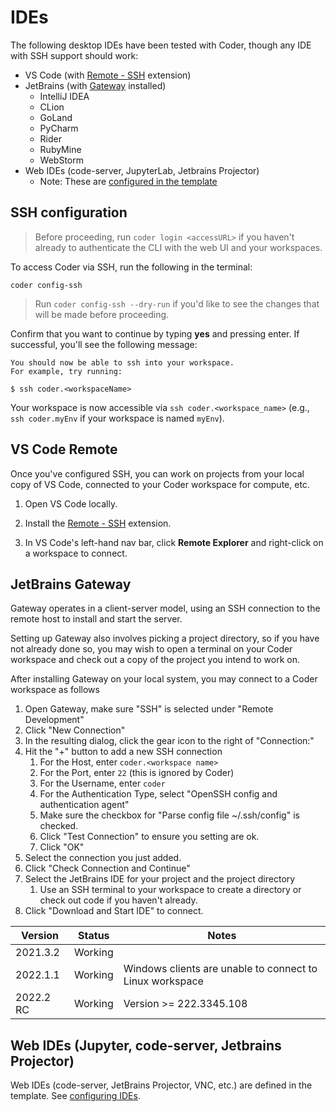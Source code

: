 # IDEs

The following desktop IDEs have been tested with Coder, though any IDE with SSH
support should work:

- VS Code (with [Remote -
  SSH](https://marketplace.visualstudio.com/items?itemName=ms-vscode-remote.remote-ssh)
  extension)
- JetBrains (with
  [Gateway](https://www.jetbrains.com/help/idea/remote-development-a.html#launch_gateway)
  installed)
  - IntelliJ IDEA
  - CLion
  - GoLand
  - PyCharm
  - Rider
  - RubyMine
  - WebStorm
- Web IDEs (code-server, JupyterLab, Jetbrains Projector)
   - Note: These are [configured in the template](./ides/configuring-web-ides.md)

## SSH configuration

> Before proceeding, run `coder login <accessURL>` if you haven't already to
> authenticate the CLI with the web UI and your workspaces.

To access Coder via SSH, run the following in the terminal:

```console
coder config-ssh
```

> Run `coder config-ssh --dry-run` if you'd like to see the changes that will be
> made before proceeding.

Confirm that you want to continue by typing **yes** and pressing enter. If
successful, you'll see the following message:

```console
You should now be able to ssh into your workspace.
For example, try running:

$ ssh coder.<workspaceName>
```

Your workspace is now accessible via `ssh coder.<workspace_name>` (e.g.,
`ssh coder.myEnv` if your workspace is named `myEnv`).

## VS Code Remote

Once you've configured SSH, you can work on projects from your local copy of VS
Code, connected to your Coder workspace for compute, etc.

1. Open VS Code locally.

1. Install the [Remote - SSH](https://marketplace.visualstudio.com/items?itemName=ms-vscode-remote.remote-ssh)
   extension.

1. In VS Code's left-hand nav bar, click **Remote Explorer** and right-click on
   a workspace to connect.

## JetBrains Gateway

Gateway operates in a client-server model, using an SSH connection to the remote host to install
and start the server.

Setting up Gateway also involves picking a project directory, so if you have not already done so,
you may wish to open a terminal on your Coder workspace and check out a copy of the project you
intend to work on.

After installing Gateway on your local system, you may connect to a Coder workspace as follows

1. Open Gateway, make sure "SSH" is selected under "Remote Development"
2. Click "New Connection"
3. In the resulting dialog, click the gear icon to the right of "Connection:"
4. Hit the "+" button to add a new SSH connection
   1. For the Host, enter `coder.<workspace name>`
   2. For the Port, enter `22` (this is ignored by Coder)
   3. For the Username, enter `coder`
   4. For the Authentication Type, select "OpenSSH config and authentication agent"
   5. Make sure the checkbox for "Parse config file ~/.ssh/config" is checked.
   6. Click "Test Connection" to ensure you setting are ok.
   7. Click "OK"
5. Select the connection you just added.
6. Click "Check Connection and Continue"
7. Select the JetBrains IDE for your project and the project directory
   1. Use an SSH terminal to your workspace to create a directory or check out code if you haven't
      already.
8. Click "Download and Start IDE" to connect.

| Version   | Status  | Notes                                                    |
|-----------|---------|----------------------------------------------------------|
| 2021.3.2  | Working |                                                          |
| 2022.1.1  | Working | Windows clients are unable to connect to Linux workspace |
| 2022.2 RC | Working | Version >= 222.3345.108                                  |


## Web IDEs (Jupyter, code-server, Jetbrains Projector)

Web IDEs (code-server, JetBrains Projector, VNC, etc.) are defined in the template. See [configuring IDEs](./ides/configuring-web-ides.md).
